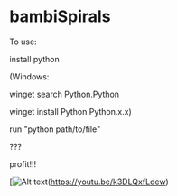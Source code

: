 # bambiSpirals

To use:

install python

(Windows: 

winget search Python.Python

winget install Python.Python.x.x)

run "python path/to/file"

???

profit!!!

[![Alt text](https://i3.ytimg.com/vi/k3DLQxfLdew/hqdefault.jpg)(https://youtu.be/k3DLQxfLdew)   
